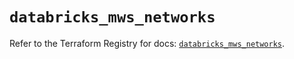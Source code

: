 # `databricks_mws_networks`

Refer to the Terraform Registry for docs: [`databricks_mws_networks`](https://registry.terraform.io/providers/databricks/databricks/1.36.1/docs/resources/mws_networks).
